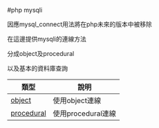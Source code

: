 #php mysqli

因應mysql_connect用法將在php未來的版本中被移除

在這邊提供mysqli的連線方法

分成object及procedural

以及基本的資料庫查詢

|類型                                        |說明                                         |
|--------------------------------------------|---------------------------------------------|
|[object](object/)                           |使用object連線                               |
|[procedural](procedural/)                   |使用procedural連線                           |
